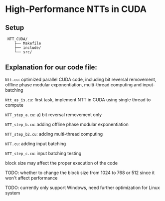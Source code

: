 # High-Performance NTTs in CUDA

## Setup

```
 NTT_CUDA/
    ├── Makefile
    ├── include/ 
    └── src/ 
```

## Explanation for our code file:

<code>Ntt.cu</code>: optimized parallel CUDA code, including bit reversal removement, offline phase modular exponentiation, multi-thread computing and input-batching

<code>Ntt_as_is.cu</code>: first task, implement NTT in CUDA using single thread to compute

<code>NTT_step_a.cu</code>: a) bit reversal removement only

<code>NTT_step_b.cu</code>: adding offline phase modular exponentiation 

<code>NTT_step_b2.cu</code>: adding multi-thread computing

<code>NTT.cu</code>: adding input batching

<code>NTT_step_c.cu</code>: input batching testing

block size may affect the proper execution of the code

TODO: whether to change the block size from 1024 to 768 or 512 since it won't affect performance

TODO: currently only support Windows, need further optimization for Linux system
